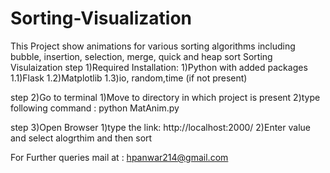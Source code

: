 # Sorting-Visualization
This Project show animations for various sorting algorithms including bubble, insertion, selection, merge, quick and heap sort
Sorting Visulaization
step 1)Required Installation:
	1)Python with added packages
		1.1)Flask
		1.2)Matplotlib
		1.3)io, random,time (if not present)

step 2)Go to terminal 
	1)Move to directory in which project is present
	2)type following command : python MatAnim.py

step 3)Open Browser
	1)type the link: http://localhost:2000/
	2)Enter value and select alogrthim  and then sort

For Further queries mail at : hpanwar214@gmail.com
